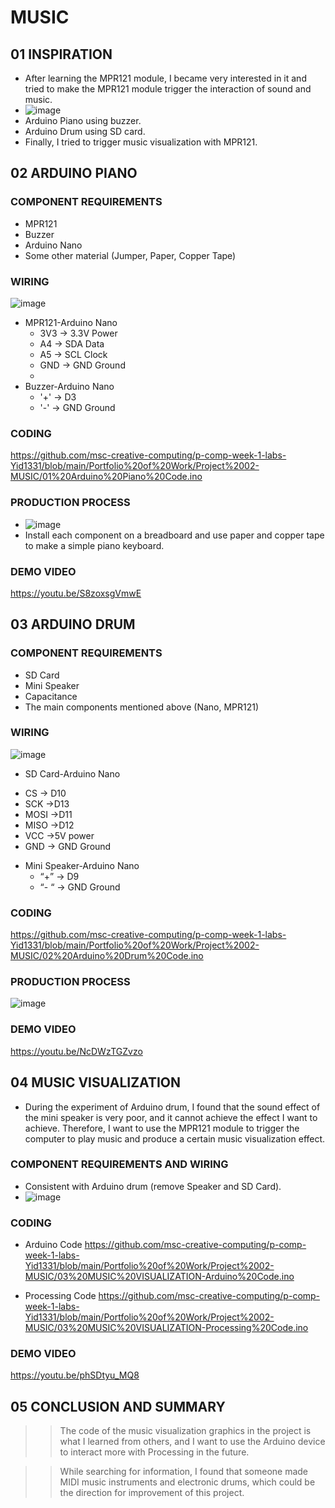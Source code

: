 # MUSIC

## 01 INSPIRATION
+ After learning the MPR121 module, I became very interested in it and tried to make the MPR121 module trigger the interaction of sound and music.
+ ![image](https://user-images.githubusercontent.com/81423727/143860939-00511f7a-943d-4392-a97c-83014621b076.png)
+ Arduino Piano using buzzer.
+ Arduino Drum using SD card.
+ Finally, I tried to trigger music visualization with MPR121.

## 02 ARDUINO PIANO
### COMPONENT REQUIREMENTS
+ MPR121
+ Buzzer
+ Arduino Nano
+ Some other material (Jumper, Paper, Copper Tape)

### WIRING
![image](https://user-images.githubusercontent.com/81423727/143861198-43cc99f2-bd1d-4907-bffe-3114b41d5efa.png)
+ MPR121-Arduino Nano
  - 3V3 -> 3.3V Power
  - A4 -> SDA Data
  - A5 -> SCL Clock
  - GND -> GND Ground
  - 
+ Buzzer-Arduino Nano
  - '+' -> D3
  - '-' -> GND Ground
  
### CODING
https://github.com/msc-creative-computing/p-comp-week-1-labs-Yid1331/blob/main/Portfolio%20of%20Work/Project%2002-MUSIC/01%20Arduino%20Piano%20Code.ino

### PRODUCTION PROCESS
+ ![image](https://user-images.githubusercontent.com/81423727/143861610-b8d8ad9f-f292-40de-8612-cbfbd315dd9b.png)
+ Install each component on a breadboard and use paper and copper tape to make a simple piano keyboard.

### DEMO VIDEO
https://youtu.be/S8zoxsgVmwE

## 03 ARDUINO DRUM
### COMPONENT REQUIREMENTS
+ SD Card
+ Mini Speaker
+ Capacitance
+ The main components mentioned above (Nano, MPR121)

### WIRING
![image](https://user-images.githubusercontent.com/81423727/143861908-4285652b-5995-49d0-9853-b073051bec1f.png)
+ SD Card-Arduino Nano
 - CS -> D10
 - SCK ->D13
 - MOSI ->D11
 - MISO ->D12
 - VCC ->5V power
 - GND -> GND Ground
+ Mini Speaker-Arduino Nano
  - “+” -> D9
  - “- “ -> GND Ground

### CODING
https://github.com/msc-creative-computing/p-comp-week-1-labs-Yid1331/blob/main/Portfolio%20of%20Work/Project%2002-MUSIC/02%20Arduino%20Drum%20Code.ino

### PRODUCTION PROCESS
![image](https://user-images.githubusercontent.com/81423727/143862184-f964decb-b179-42ce-90ce-f010b7afc4fc.png)

### DEMO VIDEO
https://youtu.be/NcDWzTGZvzo


## 04 MUSIC VISUALIZATION
+ During the experiment of Arduino drum, I found that the sound effect of the mini speaker is very poor, and it cannot achieve the effect I want to achieve. Therefore, I want to use the MPR121 module to trigger the computer to play music and produce a certain music visualization effect.

### COMPONENT REQUIREMENTS AND WIRING
+ Consistent with Arduino drum (remove Speaker and SD Card).
+ ![image](https://user-images.githubusercontent.com/81423727/143862352-2198ebbd-0987-4527-aa8a-51c252457283.png)

### CODING
+ Arduino Code
https://github.com/msc-creative-computing/p-comp-week-1-labs-Yid1331/blob/main/Portfolio%20of%20Work/Project%2002-MUSIC/03%20MUSIC%20VISUALIZATION-Arduino%20Code.ino

+ Processing Code
https://github.com/msc-creative-computing/p-comp-week-1-labs-Yid1331/blob/main/Portfolio%20of%20Work/Project%2002-MUSIC/03%20MUSIC%20VISUALIZATION-Processing%20Code.ino

### DEMO VIDEO
https://youtu.be/phSDtyu_MQ8

## 05 CONCLUSION AND SUMMARY

>> The code of the music visualization graphics in the project is what I learned from others, and I want to use the Arduino device to interact more with Processing in the future.

>> While searching for information, I found that someone made MIDI music instruments and electronic drums, which could be the direction for improvement of this project.





